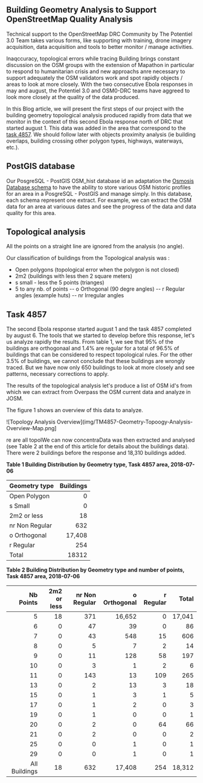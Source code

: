 ## Building Geometry Analysis to Support OpenStreetMap Quality Analysis

Technical support to the OpenStreetMap DRC Community by The Potentiel 3.0 Team takes various forms, like supporting with training, drone imagery acquisition, data acquisition and tools to better monitor / manage activities. 

Inaqccuracy, topological errors while tracing Building brings constant discussion on the OSM groups with the extension of Mapathon in particular to respond to humanitarian crisis and new approachs anre necessary to support adequately the OSM validators work and spot rapidly objects / areas to look at more closely.  With the two consecutive Ebola responses in may and august, the Potentiel 3.0 and OSM0-DRC teams have aggreed to look more closely at the quality of the data produced.

In this Blog article, we will present the first steps of our project with the building geometry topological analysis produced rapidly from data that we monitor in the context of this second Ebola response north of DRC that started august 1. This data was added in the area that correspond to the [task 4857](https://tasks.hotosm.org/project/4857). We should follow later with objects proximity analysis (ie building overlaps, building crossing other polygon types, highways, waterways, etc.). 

## PostGIS database

Our PosgreSQL - PostGIS OSM_hist database id an adaptation the [Osmosis Database schema](https://wiki.openstreetmap.org/wiki/Osmosis) to have the ability to store various OSM historic profiles for an area in a PosgreSQL - PostGIS and manage simply. In this database, each schema represent one extract. For example, we can extract the OSM data for an area at variouus dates and see the progress of the data and data quality for this area.

## Topological analysis

All the points on a straight line are ignored from the analysis (no angle).

Our classification of buildings from the Topological analysis was :
- Open polygons (topological error when the polygon is not closed)
- 2m2 (buildings with less then 2 square meters)
- s small - less the 5 points (trianges) 
- 5 to any nb. of points
 -- o Orthogonal (90 degre angles)
 -- r Regular angles (example huts)
 -- nr Irregular angles
 
## Task 4857 

The second Ebola response started august 1 and the task 4857 completed by august 6. The tools that we started to develop before  this response, let's us analyze rapidly the results. From table 1, we see that 95% of the buildings are orthogonaal and 1.4% are regular for a total of 96.5% of buildings that can be considered to respect topological rules. For the other 3.5% of buildings, we cannot conclude that these buildings are wrongly traced. But we have now only 650 buildings to look at more closely and see patterns, necessary corrections to apply.

The results of the topological analysis let's produce a list of OSM id's from which we can extract from Overpass the OSM current data and analyze in JOSM.

The figure 1 shows an overview of this data to analyze.

![Topology Analysis Overview](img/TM4857-Geometry-Topoogy-Analysis-Overview-Map.png]

re are all topolWe can now concentraData was then extracted and analysed (see Table 2 at the end of this article for details about the buildings data). There were 2 buildings before the response and 18,310 buildings added.

**Table 1 Building Distribution by Geometry type, Task 4857 area, 2018-07-06**

| Geometry type  |  Buildings | 
| :------------- | ------------: |
| Open Polygon   | 0
| s Small | 0 |
| 2m2 or less | 18 |
| nr Non Regular | 632 |
| o Orthogonal | 17,408 |
| r Regular | 254 |
| Total | 18312 |


**Table 2 Building Distribution by Geometry type and number of points, Task 4857 area, 2018-07-06**

| Nb Points| 2m2 or less | nr Non Regular | o Orthogonal | r Regular | Total |
| ----: | ----------: | ----------: | -------------: | ----------: | -------------: |
| 5 | 18 | 371 | 16,652 | 0 | 17,041 |
| 6 | 0 | 47 | 39 | 0 | 86 |
| 7 | 0 | 43 | 548 | 15 | 606 |
| 8 | 0 | 5 | 7 | 2 | 14 |
| 9 | 0 | 11 | 128 | 58 | 197 |
| 10 | 0 | 3 | 1 | 2 | 6 |
| 11 | 0 | 143 | 13 | 109 | 265 |
| 13 | 0 | 2 | 13 | 3 | 18 |
| 15 | 0 | 1 | 3 | 1 | 5 |
| 17 | 0 | 1 | 2 | 0 | 3 |
| 19 | 0 | 1 | 0 | 0 | 1 |
| 20 | 0 | 2 | 0 | 64 | 66 |
| 21 | 0 | 2 | 0 | 0 | 2 |
| 25 | 0 | 0 | 1 | 0 | 1 |
| 29 | 0 | 0 | 1 | 0 | 1 |
| All Buildings | 18 | 632 | 17,408 | 254 | 18,312 |

